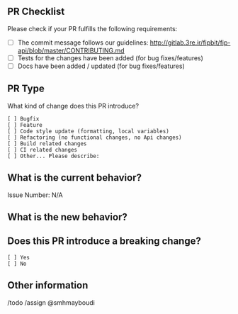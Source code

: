 ## PR Checklist

Please check if your PR fulfills the following requirements:

- [ ] The commit message follows our guidelines: http://gitlab.3re.ir/fipbit/fip-api/blob/master/CONTRIBUTING.md
- [ ] Tests for the changes have been added (for bug fixes/features)
- [ ] Docs have been added / updated (for bug fixes/features)

## PR Type

What kind of change does this PR introduce?

<!-- Please check the one that applies to this PR using "x". -->

```
[ ] Bugfix
[ ] Feature
[ ] Code style update (formatting, local variables)
[ ] Refactoring (no functional changes, no Api changes)
[ ] Build related changes
[ ] CI related changes
[ ] Other... Please describe:
```

## What is the current behavior?

<!-- Please describe the current behavior that you are modifying or link to a relevant issue. -->

Issue Number: N/A

## What is the new behavior?

## Does this PR introduce a breaking change?

```
[ ] Yes
[ ] No
```

<!-- If this PR contains a breaking change, please describe the impact and migration path for existing applications below. -->

## Other information

/todo /assign @smhmayboudi
